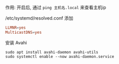 作用: 开启后, 通过 ```ping 主机名.local``` 来查看主机ip

/etc/systemd/resolved.conf
添加
```conf
LLMNR=yes
MulticastDNS=yes
```

安装 Avahi
```shell
sudo apt install avahi-daemon avahi-utils
sudo systemctl enable --now avahi-daemon.service
```